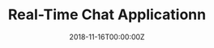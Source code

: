 ---
title: Real-Time Chat Applicationn
summary: A real-time chat application using MongoDB, Express.js, React, and Node.js. Implemented user authentication and real-time messaging with WebSocket.
tags:
  - Full-Stack
date: '2018-11-16T00:00:00Z'
weight: 1

# Optional external URL for project (replaces project detail page).
external_link: 'https://github.com/tusharmalankiya/TalkTime'

image:
  caption: ''
  focal_point: Smart
---